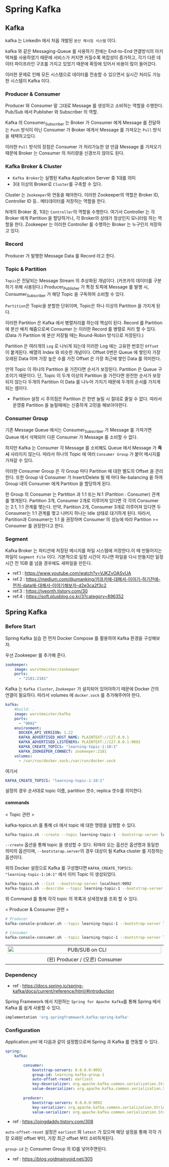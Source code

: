 # Spring Kafka

## Kafka

kafka 는 LinkedIn 에서 처음 개발된 <code>분산 메시징 시스템</code> 이다.

kafka 와 같은 Messaging-Queue 를 사용하기 전에는 End-to-End 연결방식의 아키텍쳐를 사용하였기 때문에
서비스가 커지면 커질수록 복잡성이 증가하고, 각기 다른 데이터 파이프라인 구조를 가지고 있었기 때문에 확장에 있어서 비용이 많이 들어갔다.

이러한 문제로 인해 모든 시스템으로 데이터를 전송할 수 있으면서 실시간 처리도 가능한 시스템이 Kafka 이다.

### Producer & Consumer

Producer 와 Consumer 말 그대로 Message 를 생성하고 소비하는 역할을 수행한다. Pub/Sub 에서 Publisher 와 Subscriber 의 역할.

Kafka 의 Consumer<sub>Subscriber</sub> 는 Broker 가 Consumer 에게 Message 를 전달하는 <code>Push</code> 방식이 아닌
Consumer 가 Broker 에게서 Message 를 가져오는 <code>Pull</code> 방식을 채택하고있다.

이러한 <code>Pull</code> 방식의 장점은 Consumer 가 처리가능한 양 만큼 Message 를 가져오기 때문에
Broker 는 Consumer 의 처리량을 신경쓰지 않아도 된다.

### Kafka Broker & Cluster

 - <code>Kafka Broker</code>는 실행된 Kafka Application Server 중 1대를 의미
 - 3대 이상의 Broker로 <code>Cluster</code>를 구축할 수 있다.

Cluster 는 <code>Zookeeper</code>와 연동을 해야한다. 이러한 Zookeeper의 역할은 Broker ID, Controller ID 등.. 메타데이터를 저장하는 역할을 한다.

N개의 Broker 중, 1대는 <code>Controller</code>의 역할을 수행한다. 여기서 Controller 는 각 Broker 에게 Partition 을 할당하거나,
각 Broker의 상태가 정상인지 모니터링 하는 역할을 한다. Zookeeper 는 이러한 Controller 를 수행하는 Broker 는 누구인지 저장하고 있다.

### Record

Producer 가 발행한 Message Data 를 Record 라고 한다.

### Topic & Partition

<code>Topic</code>은 전달되는 Message Stream 의 추상화된 개념이다. (카프카의 데이터를 구분하기 위해 사용된다.)
Producer<sub>Publisher</sub> 가 특정 토픽에 Message 를 발행 시, Consumer<sub>Subscriber</sub> 가 해당 Topic 을 구독하여 소비할 수 있다.

<code>Partition</code>은 Topic을 분할한 단위이며, Topic은 하나 이상의 Partition 을 가지게 된다.

이러한 Partition 은 Kafka 에서 병렬처리를 하는데 핵심이 된다. Record 를 Partition 에 분산 배치 해줌으로써 Consumer 는 이러한 Record 를 병렬로 처리 할 수 있다.
(Data 가 Partition 에 분산 저장될 때는 Round-Robin 방식으로 저장된다.)

Partition 은 여러개의 <code>Log</code> 로 나뉘게 되는데 이러한 Log 에는 고유한 번호인 <code>Offset</code> 이 붙게된다. 배열의 Index 와 비슷한 개념이다.
Offset 0번은 Queue 에 쌓인지 가장 오래된 Data 이며 가장 높은 수를 가진 Offset 은 가장 최근에 쌓인 Data 를 의미한다.

만약 Topic 이 하나의 Partition 을 가진다면 순서가 보장된다. Partition 은 Queue 구조이기 때문이다.
단, Topic 이 두개 이상의 Partition 을 가진다면 완전한 순서가 보장되지 않는다 두개의 Partition 이 Data 를 나누어 가지기 때문에 두개의 순서를 가지게 되는 셈이다.

 * Partition 설정 시 주의점은 Partition 은 한번 늘릴 시 절대로 줄일 수 없다. 따라서 운영중 Partition 을 늘릴때에는 신중하게 고민을 해보아야한다.

### Consumer Group

기존 Message Queue 에서는 Consumer<sub>Subscriber</sub> 가 Message 를 가져가면 Queue 에서 삭제되어 다른 Consumer 가 Message 를 소비할 수 없다.

하지만 Kafka 는 Consumer 각 Message 를 소비해도 Queue 에서 Message 가 **즉시** 사라지지 않는다.
따라서 하나의 Topic 에 여러 <code>Consumer Group</code> 가 붙어 메시지를 가져갈 수 있다.

이러한 Consumer Group 은 각 Group 마다 Partition 에 대한 별도의 Offset 을 관리한다.
또한 Group 내 Consumer 가 Insert/Delete 될 때 마다 Re-balancing 을 하여 Group 내의 Consumer 에게 Partition 을 할당하게 된다.

한 Group 의 Consumer 는 Partition 과 1:1 또는 N:1 (Partition : Consumer) 관계를 맺게된다.
Partition 3개, Consumer 2개로 이루어져 있다면 각 각의 Consumer 는 2:1, 1:1 관계를 맺는다.
만약, Partition 2개, Consumer 3개로 이루어져 있다면 두 Consumer는 1:1 관계를 맺고 나머지 하나는 Idle 상태로 대기하게 된다.
따라서, Partition과 Consumer는 1:1 을 권장하며 Consumer 의 성능에 따라 Partition >= Consumer 를 권장한다고 한다.

### Segment

Kafka Broker 는 파티션에 저장된 메시지를 파일 시스템에 저장한다.이 때 만들어지는 파일이 <code>Segment File</code> 이다.
기본적으로 일정 시간이 지나면 파일을 다시 만들지만 일정 시간 전 1GB 를 넘을 경우에도 새파일을 만든다.

* ref.1 : <https://www.youtube.com/watch?v=VJKZvOASvUA>
* ref.2 : <https://medium.com/@umanking/카프카에-대해서-이야기-하기전에-먼저-data에-대해서-이야기해보자-d2e3ca2f3c2>
* ref.3 : <https://jyeonth.tistory.com/30>
* ref.4 : <https://soft.plusblog.co.kr/3?category=896352>

## Spring Kafka

### Before Start

Spring Kafka 실습 전 먼저 Docker Compose 를 활용하여 Kafka 환경을 구성해보자.

우선 Zookeeper 를 추가해 준다.
``` yaml
zookeeper:
    image: wurstmeister/zookeeper
    ports:
      - "2181:2181"
```

Kafka 는 <code>Kafka Cluster</code>, <code>Zookeeper</code> 가 설치되어 있어야하기 때문에 Docker 간의 연결이 필요하다.
따라서 volumes 에 <code>docker.sock</code> 를 추가해주어야 한다.
``` yaml
kafka:
    #build: .
    image: wurstmeister/kafka
    ports:
      - "9092"
    environment:
      DOCKER_API_VERSION: 1.22
      KAFKA_ADVERTISED_HOST_NAME: PLAINTEXT://127.0.0.1
      KAFKA_ADVERTISED_LISTENERS: PLAINTEXT://127.0.0.1:9092
      KAFKA_CREATE_TOPICS: "learning-topic-1:10:1"
      KAFKA_ZOOKEEPER_CONNECT: zookeeper:2181
    volumes:
      - /var/run/docker.sock:/var/run/docker.sock
```

여기서

``` yaml
KAFKA_CREATE_TOPICS: "learning-topic-1:10:1"
```

설정의 경우 순서대로 topic 이름, partition 갯수, replica 갯수를 의미한다.

#### commands

< Topic 관련 >

kafka-topics.sh 를 통해 cli 에서 topic 에 대한 명령을 실행할 수 있다.

``` sh 
kafka-topics.sh --create --topic learning-topic-1 --bootstrap-server localhost:9092 --replication-factor 1 --partitions 10
```

<code>--create</code> 옵션을 통해 topic 을 생성할 수 있다. 뒤따라 오는 옵션은 옵션명과 동일한 의미의 옵션이며, 
<code>--bootstarap.server</code>의 경우 대상이 될 Kafka cluster 를 지정하는 옵션이다.

위의 Docker 설정으로 Kafka 를 구성했다면 <code>KAFKA_CREATE_TOPICS: "learning-topic-1:10:1"</code> 에서 이미 Topic 이 생성되었다.

``` sh
kafka-topics.sh --list --bootstrap-server localhost:9092
kafka-topics.sh --describe --topic learning-topic-1 --bootstrap-server localhost:9092
```

위 Command 를 통해 각각 topic 의 목록과 상세정보를 조회 할 수 있다.

< Producer & Consumer 관련 >

``` sh
# Producer
kafka-console-producer.sh --topic learning-topic-1 --bootstrap-server localhost:9092

# Consumer
kafka-console-consumer.sh --topic learning-topic-1 --bootstrap-server localhost:9092 --from-beginning
```

<table>
  <tr>
    <td align="center"> <img src="./images/kafka-cli-pub-sub.jpg" width="100%" alt="PUB/SUB on CLI"/> </td>
  </tr>
  <tr>
    <td width="50%" align="center"> (왼) Producer / (오른) Consumer  </td>
  </tr>
</table>

### Dependency

* ref : https://docs.spring.io/spring-kafka/docs/current/reference/html/#introduction

Spring Framework 에서 지원하는 <code>Spring for Apache Kafka</code>를 통해 Spring 에서 Kafka 를 쉽게 사용할 수 있다.

``` gradle
implementation 'org.springframework.kafka:spring-kafka'
```

### Configuration

Application.yml 에 다음과 같이 설정함으로써 Spring 과 Kafka 를 연동할 수 있다.

``` yaml
spring:  
    kafka:
        
        consumer:      
            bootstrap-servers: 0.0.0.0:9092      
            group-id: learning-kafka-group-1    
            auto-offset-reset: earliest      
            key-deserializer: org.apache.kafka.common.serialization.StringDeserializer      
            value-deserializer: org.apache.kafka.common.serialization.StringDeserializer    
            
        producer:      
            bootstrap-servers: 0.0.0.0:9092      
            key-serializer: org.apache.kafka.common.serialization.StringSerializer      
            value-serializer: org.apache.kafka.common.serialization.StringSerializer
```

* ref : <https://oingdaddy.tistory.com/308>

<code>auto-offset-reset</code> 설정은 <code>earliest</code> 와 <code>latest</code> 가 있으며 
해당 설정을 통해 각각 가장 오래된 offset 부터, 가장 최근 offset 부터 소비하게된다.

<code>group-id</code> 는 Consumer Group 의 ID를 넣어주면된다.

* ref : <https://blog.voidmainvoid.net/305>
